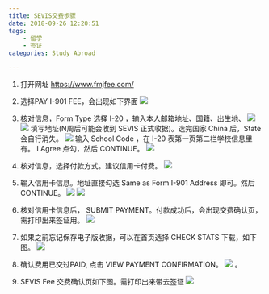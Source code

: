 ```yaml
---
title: SEVIS交费步骤
date: 2018-09-26 12:20:51
tags:
    - 留学
    - 签证
categories: Study Abroad

---
```

1. 打开网址 https://www.fmjfee.com/
<!--more-->
2. 选择PAY I-901 FEE，会出现如下界面
![](images/1.jpg)

3. 核对信息，Form Type 选择 I-20 ，输入本人邮箱地址、国籍、出生地、
![](images/2.jpg)
![](images/3.jpg)
填写地址(N周后可能会收到 SEVIS 正式收据)。选完国家 China 后，State 会自行消失。
![](images/4.jpg)
输入 School Code ，在 I-20 表第一页第二栏学校信息里有。 I Agree 点勾，然后 CONTINUE。
![](images/5.jpg)

4. 核对信息，选择付款方式。建议信用卡付费。
![](images/6.jpg)

5. 输入信用卡信息。地址直接勾选 Same as Form I-901 Address 即可。然后 CONTINUE。
![](images/7.jpg)
![](images/8.jpg)

6. 核对信用卡信息后， SUBMIT PAYMENT。付款成功后，会出现交费确认页，需打印出来签证用。
![](images/9.jpg)

7. 如果之前忘记保存电子版收据，可以在首页选择 CHECK STATS 下载，如下图。
![](images/10.jpg)

8. 确认费用已交过PAID, 点击 VIEW PAYMENT CONFIRMATION。 
![](images/11.jpg)
。
9. SEVIS Fee 交费确认页如下图。需打印出来带去签证
![](images/12.jpg)

